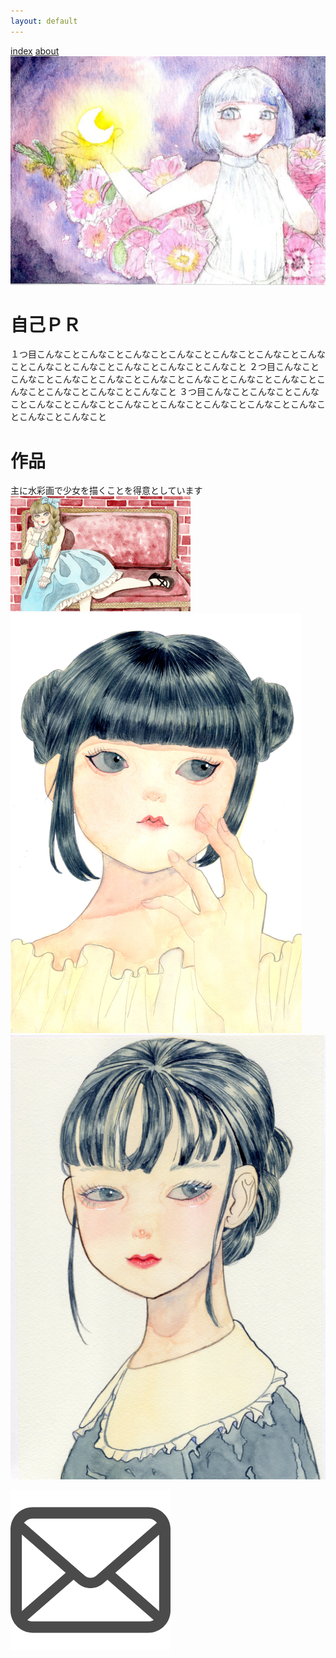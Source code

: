 ```yaml
---
layout: default
---
```


[index](index.md)
[about](about.md)
![トップ画像](images/img2.jpg)


# 自己ＰＲ
１つ目こんなことこんなことこんなことこんなことこんなことこんなことこんなことこんなことこんなことこんなことこんなことこんなこと
２つ目こんなことこんなことこんなことこんなことこんなことこんなことこんなことこんなことこんなことこんなことこんなことこんなこと
３つ目こんなことこんなことこんなことこんなことこんなことこんなことこんなことこんなことこんなことこんなことこんなことこんなこと

# 作品
主に水彩画で少女を描くことを得意としています
![img1](images/img1.jpg)
![img3](images/img3.jpg)
![img4](images/img4.jpg)


![メール送信](images/mail.png)
